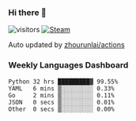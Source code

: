 ### Hi there 👋

![visitors](https://visitor-badge.glitch.me/badge?page_id=zhourunlai)
[![Steam](https://img.shields.io/badge/dynamic/json?label=Steam&query=%24.data.totalSubs&url=https%3A%2F%2Fapi.spencerwoo.com%2Fsubstats%2F%3Fsource%3DsteamGames%26queryKey%3D76561198285156854&suffix=%20Games&logo=steam&labelColor=134375&color=0b1a37&longCache=true)](http://steamcommunity.com/profiles/76561198285156854)

Auto updated by <a href="https://github.com/zhourunlai/zhourunlai/actions" target="_blank">zhourunlai/actions</a>

### Weekly Languages Dashboard

<!--PART:wakatime-->
```text
Python 32 hrs █████████▓ 99.55%
YAML   6 mins ▒░░░░░░░░░ 0.33%
Go     2 mins ▒░░░░░░░░░ 0.11%
JSON   0 secs ▒░░░░░░░░░ 0.01%
Other  0 secs ▒░░░░░░░░░ 0.00%
```
<!--PART:wakatime-->

